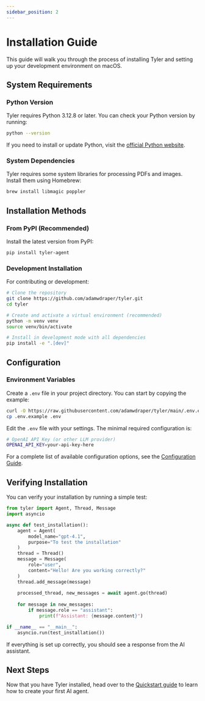 ```yaml
---
sidebar_position: 2
---
```


# Installation Guide

This guide will walk you through the process of installing Tyler and setting up your development environment on macOS.

## System Requirements

### Python Version
Tyler requires Python 3.12.8 or later. You can check your Python version by running:

```bash
python --version
```

If you need to install or update Python, visit the [official Python website](https://www.python.org/downloads/).

### System Dependencies
Tyler requires some system libraries for processing PDFs and images. Install them using Homebrew:

```bash
brew install libmagic poppler
```

## Installation Methods

### From PyPI (Recommended)
Install the latest version from PyPI:

```bash
pip install tyler-agent
```

### Development Installation
For contributing or development:

```bash
# Clone the repository
git clone https://github.com/adamwdraper/tyler.git
cd tyler

# Create and activate a virtual environment (recommended)
python -m venv venv
source venv/bin/activate

# Install in development mode with all dependencies
pip install -e ".[dev]"
```

## Configuration

### Environment Variables
Create a `.env` file in your project directory. You can start by copying the example:

```bash
curl -O https://raw.githubusercontent.com/adamwdraper/tyler/main/.env.example
cp .env.example .env
```

Edit the `.env` file with your settings. The minimal required configuration is:

```bash
# OpenAI API Key (or other LLM provider)
OPENAI_API_KEY=your-api-key-here
```

For a complete list of available configuration options, see the [Configuration Guide](./configuration.md).

## Verifying Installation

You can verify your installation by running a simple test:

```python
from tyler import Agent, Thread, Message
import asyncio

async def test_installation():
    agent = Agent(
        model_name="gpt-4.1",
        purpose="To test the installation"
    )
    thread = Thread()
    message = Message(
        role="user",
        content="Hello! Are you working correctly?"
    )
    thread.add_message(message)
    
    processed_thread, new_messages = await agent.go(thread)
    
    for message in new_messages:
        if message.role == "assistant":
            print(f"Assistant: {message.content}")

if __name__ == "__main__":
    asyncio.run(test_installation())
```

If everything is set up correctly, you should see a response from the AI assistant.

## Next Steps

Now that you have Tyler installed, head over to the [Quickstart guide](./quickstart.md) to learn how to create your first AI agent. 